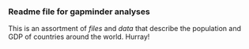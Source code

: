 ### Readme file for gapminder analyses 

This is an assortment of *files* and *data* that describe the population and GDP of countries around the world. Hurray!

